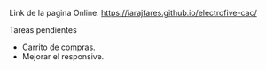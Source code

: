 Link de la pagina Online: https://iarajfares.github.io/electrofive-cac/

Tareas pendientes 
- Carrito de compras.
- Mejorar el responsive.
